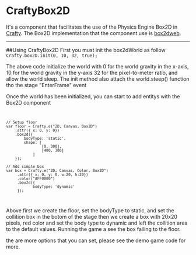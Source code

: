 # CraftyBox2D
It's a component that facilitates the use of the Physics Engine Box2D in [Crafty](http://craftyjs.com/). The Box2D implementation 
that the component use is [box2dweb](http://code.google.com/p/box2dweb/).

***

##Using CraftyBox2D
First you must init the box2dWorld as follow
<code>
	Crafty.box2D.init(0, 10, 32, true);
</code>

The above code initialize the world with 0 for the world gravity in the x-axis, 10 for the world gravity in the y-axis
32 for the pixel-to-meter ratio, and allow the world sleep. The init method also attach the world.steep() function tho
the stage "EnterFrame" event

Once the world has been initialized, you can start to add entitys with the Box2D component
<code>

    // Setup floor
    var floor = Crafty.e("2D, Canvas, Box2D")
		.attr({ x: 0, y: 0})
		.box2d({
			bodyType: 'static',
			shape: [
					[0, 300],
					[400, 300]
				]
		});
			
    // Add simple box
    var box = Crafty.e("2D, Canvas, Color, Box2D")
		 .attr({ x: 0, y: 0, w:20, h:20})
		 .color("#FF0000")
		 .box2d({
				bodyType: 'dynamic'
		 });
</code>

Above first we create the floor, set the bodyType to static, and set the collition box in the botom of the stage
then we create a box with 20x20 pixels, red color and set the body type to dynamic and left the collition area to
the default values. Running the game a see the box falling to the floor.

the are more options that you can set, please see the demo game code for more.